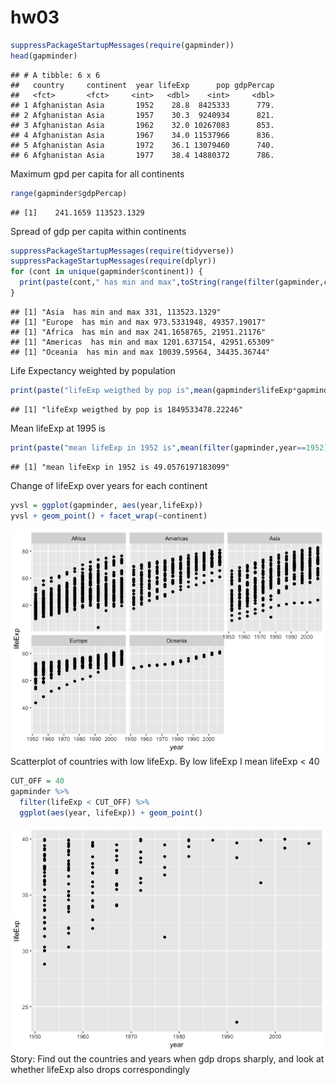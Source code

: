 hw03
================

``` r
suppressPackageStartupMessages(require(gapminder))
head(gapminder)
```

    ## # A tibble: 6 x 6
    ##   country     continent  year lifeExp      pop gdpPercap
    ##   <fct>       <fct>     <int>   <dbl>    <int>     <dbl>
    ## 1 Afghanistan Asia       1952    28.8  8425333      779.
    ## 2 Afghanistan Asia       1957    30.3  9240934      821.
    ## 3 Afghanistan Asia       1962    32.0 10267083      853.
    ## 4 Afghanistan Asia       1967    34.0 11537966      836.
    ## 5 Afghanistan Asia       1972    36.1 13079460      740.
    ## 6 Afghanistan Asia       1977    38.4 14880372      786.

Maximum gpd per capita for all continents

``` r
range(gapminder$gdpPercap)
```

    ## [1]    241.1659 113523.1329

Spread of gdp per capita within continents

``` r
suppressPackageStartupMessages(require(tidyverse))
suppressPackageStartupMessages(require(dplyr))
for (cont in unique(gapminder$continent)) {
  print(paste(cont," has min and max",toString(range(filter(gapminder,continent==cont)$gdpPercap))))
}
```

    ## [1] "Asia  has min and max 331, 113523.1329"
    ## [1] "Europe  has min and max 973.5331948, 49357.19017"
    ## [1] "Africa  has min and max 241.1658765, 21951.21176"
    ## [1] "Americas  has min and max 1201.637154, 42951.65309"
    ## [1] "Oceania  has min and max 10039.59564, 34435.36744"

Life Expectancy weighted by population

``` r
print(paste("lifeExp weigthed by pop is",mean(gapminder$lifeExp*gapminder$pop)))
```

    ## [1] "lifeExp weigthed by pop is 1849533478.22246"

Mean lifeExp at 1995 is

``` r
print(paste("mean lifeExp in 1952 is",mean(filter(gapminder,year==1952)$lifeExp)))
```

    ## [1] "mean lifeExp in 1952 is 49.0576197183099"

Change of lifeExp over years for each continent

``` r
yvsl = ggplot(gapminder, aes(year,lifeExp))
yvsl + geom_point() + facet_wrap(~continent)
```

![](hw03_files/figure-markdown_github/unnamed-chunk-6-1.png) Scatterplot of countries with low lifeExp. By low lifeExp I mean lifeExp &lt; 40

``` r
CUT_OFF = 40
gapminder %>% 
  filter(lifeExp < CUT_OFF) %>% 
  ggplot(aes(year, lifeExp)) + geom_point()
```

![](hw03_files/figure-markdown_github/unnamed-chunk-7-1.png) Story: Find out the countries and years when gdp drops sharply, and look at whether lifeExp also drops correspondingly

